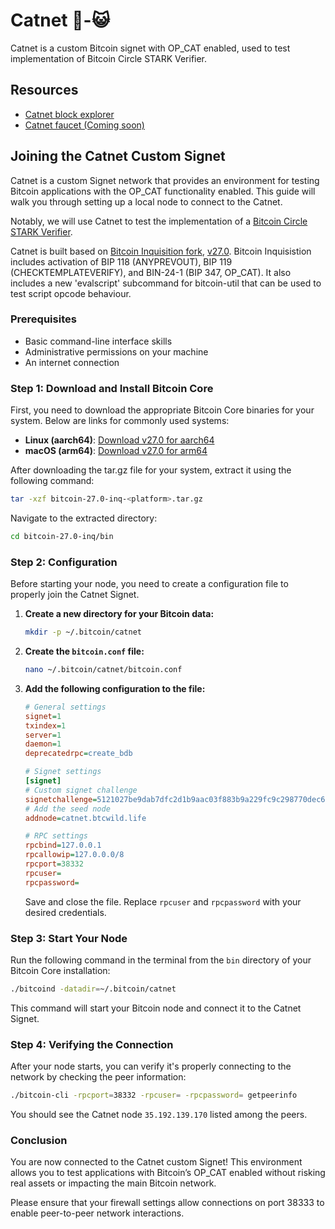 # Catnet 🐺-😺

Catnet is a custom Bitcoin signet with OP_CAT enabled, used to test implementation of Bitcoin Circle STARK Verifier.

## Resources

- [Catnet block explorer](https://catnet-mempool.btcwild.life/)
- [Catnet faucet (Coming soon)](https://catnet-faucet.btcwild.life/)

## Joining the Catnet Custom Signet

Catnet is a custom Signet network that provides an environment for testing Bitcoin applications with the OP_CAT functionality enabled. This guide will walk you through setting up a local node to connect to the Catnet.

Notably, we will use Catnet to test the implementation of a [Bitcoin Circle STARK Verifier](https://github.com/Bitcoin-Wildlife-Sanctuary/bitcoin-circle-stark).

Catnet is built based on [Bitcoin Inquisition fork](https://github.com/bitcoin-inquisition/bitcoin), [v27.0](https://github.com/bitcoin-inquisition/bitcoin/releases/tag/v27.0-inq). Bitcoin Inquisistion includes activation of BIP 118 (ANYPREVOUT), BIP 119 (CHECKTEMPLATEVERIFY), and BIN-24-1 (BIP 347, OP_CAT). It also includes a new 'evalscript' subcommand for bitcoin-util that can be used to test script opcode behaviour.

### Prerequisites

- Basic command-line interface skills
- Administrative permissions on your machine
- An internet connection

### Step 1: Download and Install Bitcoin Core

First, you need to download the appropriate Bitcoin Core binaries for your system. Below are links for commonly used systems:

- **Linux (aarch64)**: [Download v27.0 for aarch64](https://github.com/bitcoin-inquisition/bitcoin/releases/download/v27.0-inq/bitcoin-27.0-inq-aarch64-linux-gnu.tar.gz)
- **macOS (arm64)**: [Download v27.0 for arm64](https://github.com/bitcoin-inquisition/bitcoin/releases/download/v27.0-inq/bitcoin-27.0-inq-arm64-apple-darwin.tar.gz)

After downloading the tar.gz file for your system, extract it using the following command:

```bash
tar -xzf bitcoin-27.0-inq-<platform>.tar.gz
```

Navigate to the extracted directory:

```bash
cd bitcoin-27.0-inq/bin
```

### Step 2: Configuration

Before starting your node, you need to create a configuration file to properly join the Catnet Signet.

1. **Create a new directory for your Bitcoin data:**

    ```bash
    mkdir -p ~/.bitcoin/catnet
    ```

2. **Create the `bitcoin.conf` file:**

    ```bash
    nano ~/.bitcoin/catnet/bitcoin.conf
    ```

3. **Add the following configuration to the file:**

    ```ini
    # General settings
    signet=1
    txindex=1
    server=1
    daemon=1
    deprecatedrpc=create_bdb

    # Signet settings
    [signet]
    # Custom signet challenge
    signetchallenge=5121027be9dab7dfc2d1b9aac03f883b9a229fc9c298770dec626b2acbf39e9b6e0e0c51ae
    # Add the seed node
    addnode=catnet.btcwild.life

    # RPC settings
    rpcbind=127.0.0.1
    rpcallowip=127.0.0.0/8
    rpcport=38332
    rpcuser=
    rpcpassword=
    ```

    Save and close the file. Replace `rpcuser` and `rpcpassword` with your desired credentials.

### Step 3: Start Your Node

Run the following command in the terminal from the `bin` directory of your Bitcoin Core installation:

```bash
./bitcoind -datadir=~/.bitcoin/catnet
```

This command will start your Bitcoin node and connect it to the Catnet Signet.

### Step 4: Verifying the Connection

After your node starts, you can verify it's properly connecting to the network by checking the peer information:

```bash
./bitcoin-cli -rpcport=38332 -rpcuser= -rpcpassword= getpeerinfo
```

You should see the Catnet node `35.192.139.170` listed among the peers.

### Conclusion

You are now connected to the Catnet custom Signet! This environment allows you to test applications with Bitcoin’s OP_CAT enabled without risking real assets or impacting the main Bitcoin network.

Please ensure that your firewall settings allow connections on port 38333 to enable peer-to-peer network interactions.
